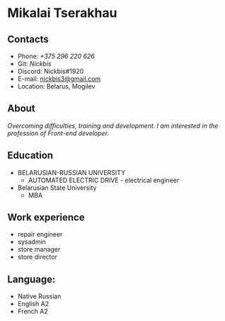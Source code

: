# **Mikalai Tserakhau**

## Contacts
* Phone: _+375 296 220 626_
* Git: *Nickbis*
* Discord: Nickbis#1920
* E-mail: nickbis3@gmail.com
* Location: Belarus, Mogilev

## About
_Overcoming difficulties, training and development. I am interested in the profession of Front-end developer._
## Education
* BELARUSIAN-RUSSIAN UNIVERSITY
   - AUTOMATED ELECTRIC DRIVE - electrical engineer
* Belarusian State University
   - MBA 

## Work experience
* repair engineer
* sysadmin
* store manager
* store director

## Language:
* Native Russian
* English A2
* French А2 

